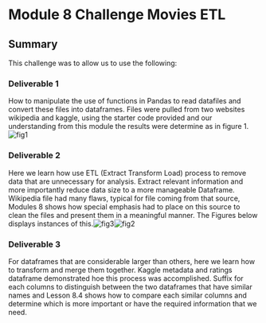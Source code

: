 # Module 8 Challenge Movies ETL

## Summary
This challenge was to allow us to use the following:
### Deliverable 1
How to manipulate the use of functions in Pandas to read datafiles and convert these files into dataframes. Files were pulled from two websites wikipedia and kaggle, using the starter code provided and our understanding from this module the results were determine as in figure 1.![fig1](https://user-images.githubusercontent.com/78861458/114310802-20cf8e80-9aba-11eb-8027-a792d145f4c0.png)

### Deliverable 2
Here we learn how use ETL (Extract Transform Load) process to remove data that are unnecessary for analysis. Extract relevant information and more importantly reduce data size to a more manageable Dataframe. Wikipedia file had many flaws, typical for file coming from that source, Modules 8 shows how special emphasis had to place on this source to clean the files and present them in a meaningful manner. The Figures below displays instances of this.![fig3](https://user-images.githubusercontent.com/78861458/114311600-693c7b80-9abd-11eb-865a-1070f78c10e8.png)![fig2](https://user-images.githubusercontent.com/78861458/114311479-ee736080-9abc-11eb-95ef-a8cb86dfa5fa.png)

### Deliverable 3
For dataframes that are considerable larger than others, here we learn how to transform and merge them together. Kaggle metadata and ratings dataframe demonstrated hoe this process was accomplished. Suffix for each columns to distinguish between the two dataframes that have similar names and Lesson 8.4 shows how to compare each similar columns and determine which is more important or have the required information that we need.


